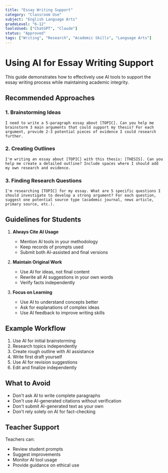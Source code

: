 ```yaml
---
title: "Essay Writing Support"
category: "Classroom Use"
subject: "English Language Arts"
gradeLevel: "6-12"
toolsUsed: ["ChatGPT", "Claude"]
status: "Approved"
tags: ["Writing", "Research", "Academic Skills", "Language Arts"]
---
```


# Using AI for Essay Writing Support

This guide demonstrates how to effectively use AI tools to support the essay writing process while maintaining academic integrity.

## Recommended Approaches

### 1. Brainstorming Ideas
```prompt
I need to write a 5-paragraph essay about [TOPIC]. Can you help me brainstorm 3 main arguments that could support my thesis? For each argument, provide 2-3 potential pieces of evidence I could research further.
```

### 2. Creating Outlines
```prompt
I'm writing an essay about [TOPIC] with this thesis: [THESIS]. Can you help me create a detailed outline? Include spaces where I should add my own research and evidence.
```

### 3. Finding Research Questions
```prompt
I'm researching [TOPIC] for my essay. What are 5 specific questions I should investigate to develop a strong argument? For each question, suggest one potential source type (academic journal, news article, primary source, etc.).
```

## Guidelines for Students

1. **Always Cite AI Usage**
   - Mention AI tools in your methodology
   - Keep records of prompts used
   - Submit both AI-assisted and final versions

2. **Maintain Original Work**
   - Use AI for ideas, not final content
   - Rewrite all AI suggestions in your own words
   - Verify facts independently

3. **Focus on Learning**
   - Use AI to understand concepts better
   - Ask for explanations of complex ideas
   - Use AI feedback to improve writing skills

## Example Workflow

1. Use AI for initial brainstorming
2. Research topics independently
3. Create rough outline with AI assistance
4. Write first draft yourself
5. Use AI for revision suggestions
6. Edit and finalize independently

## What to Avoid

- Don't ask AI to write complete paragraphs
- Don't use AI-generated citations without verification
- Don't submit AI-generated text as your own
- Don't rely solely on AI for fact-checking

## Teacher Support

Teachers can:
- Review student prompts
- Suggest improvements
- Monitor AI tool usage
- Provide guidance on ethical use 